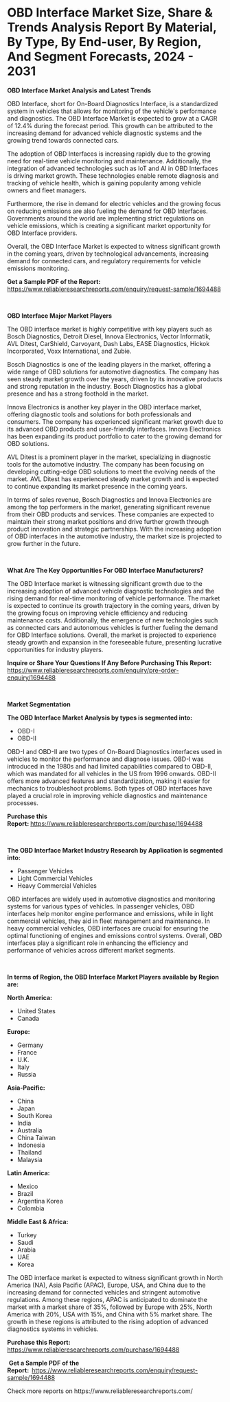 <p><h1>OBD Interface Market Size, Share & Trends Analysis Report By Material, By Type, By End-user, By Region, And Segment Forecasts, 2024 - 2031</h1></p><p><strong>OBD Interface Market Analysis and Latest Trends</strong></p>
<p><p>OBD Interface, short for On-Board Diagnostics Interface, is a standardized system in vehicles that allows for monitoring of the vehicle's performance and diagnostics. The OBD Interface Market is expected to grow at a CAGR of 12.4% during the forecast period. This growth can be attributed to the increasing demand for advanced vehicle diagnostic systems and the growing trend towards connected cars.</p><p>The adoption of OBD Interfaces is increasing rapidly due to the growing need for real-time vehicle monitoring and maintenance. Additionally, the integration of advanced technologies such as IoT and AI in OBD Interfaces is driving market growth. These technologies enable remote diagnosis and tracking of vehicle health, which is gaining popularity among vehicle owners and fleet managers.</p><p>Furthermore, the rise in demand for electric vehicles and the growing focus on reducing emissions are also fueling the demand for OBD Interfaces. Governments around the world are implementing strict regulations on vehicle emissions, which is creating a significant market opportunity for OBD Interface providers.</p><p>Overall, the OBD Interface Market is expected to witness significant growth in the coming years, driven by technological advancements, increasing demand for connected cars, and regulatory requirements for vehicle emissions monitoring.</p></p>
<p><strong>Get a Sample PDF of the Report:&nbsp;</strong> <a href="https://www.reliableresearchreports.com/enquiry/request-sample/1694488">https://www.reliableresearchreports.com/enquiry/request-sample/1694488</a></p>
<p>&nbsp;</p>
<p><strong>OBD Interface Major Market Players</strong></p>
<p><p>The OBD interface market is highly competitive with key players such as Bosch Diagnostics, Detroit Diesel, Innova Electronics, Vector Informatik, AVL Ditest, CarShield, Carvoyant, Dash Labs, EASE Diagnostics, Hickok Incorporated, Voxx International, and Zubie.</p><p>Bosch Diagnostics is one of the leading players in the market, offering a wide range of OBD solutions for automotive diagnostics. The company has seen steady market growth over the years, driven by its innovative products and strong reputation in the industry. Bosch Diagnostics has a global presence and has a strong foothold in the market.</p><p>Innova Electronics is another key player in the OBD interface market, offering diagnostic tools and solutions for both professionals and consumers. The company has experienced significant market growth due to its advanced OBD products and user-friendly interfaces. Innova Electronics has been expanding its product portfolio to cater to the growing demand for OBD solutions.</p><p>AVL Ditest is a prominent player in the market, specializing in diagnostic tools for the automotive industry. The company has been focusing on developing cutting-edge OBD solutions to meet the evolving needs of the market. AVL Ditest has experienced steady market growth and is expected to continue expanding its market presence in the coming years.</p><p>In terms of sales revenue, Bosch Diagnostics and Innova Electronics are among the top performers in the market, generating significant revenue from their OBD products and services. These companies are expected to maintain their strong market positions and drive further growth through product innovation and strategic partnerships. With the increasing adoption of OBD interfaces in the automotive industry, the market size is projected to grow further in the future.</p></p>
<p>&nbsp;</p>
<p><strong>What Are The Key Opportunities For OBD Interface Manufacturers?</strong></p>
<p><p>The OBD Interface market is witnessing significant growth due to the increasing adoption of advanced vehicle diagnostic technologies and the rising demand for real-time monitoring of vehicle performance. The market is expected to continue its growth trajectory in the coming years, driven by the growing focus on improving vehicle efficiency and reducing maintenance costs. Additionally, the emergence of new technologies such as connected cars and autonomous vehicles is further fueling the demand for OBD Interface solutions. Overall, the market is projected to experience steady growth and expansion in the foreseeable future, presenting lucrative opportunities for industry players.</p></p>
<p><strong>Inquire or Share Your Questions If Any Before Purchasing This Report:</strong> <a href="https://www.reliableresearchreports.com/enquiry/pre-order-enquiry/1694488">https://www.reliableresearchreports.com/enquiry/pre-order-enquiry/1694488</a></p>
<p>&nbsp;</p>
<p><strong>Market Segmentation</strong></p>
<p><strong>The OBD Interface Market Analysis by types is segmented into:</strong></p>
<p><ul><li>OBD-I</li><li>OBD-II</li></ul></p>
<p><p>OBD-I and OBD-II are two types of On-Board Diagnostics interfaces used in vehicles to monitor the performance and diagnose issues. OBD-I was introduced in the 1980s and had limited capabilities compared to OBD-II, which was mandated for all vehicles in the US from 1996 onwards. OBD-II offers more advanced features and standardization, making it easier for mechanics to troubleshoot problems. Both types of OBD interfaces have played a crucial role in improving vehicle diagnostics and maintenance processes.</p></p>
<p><strong>Purchase this Report:&nbsp;</strong><a href="https://www.reliableresearchreports.com/purchase/1694488">https://www.reliableresearchreports.com/purchase/1694488</a></p>
<p>&nbsp;</p>
<p><strong>The OBD Interface Market Industry Research by Application is segmented into:</strong></p>
<p><ul><li>Passenger Vehicles</li><li>Light Commercial Vehicles</li><li>Heavy Commercial Vehicles</li></ul></p>
<p><p>OBD interfaces are widely used in automotive diagnostics and monitoring systems for various types of vehicles. In passenger vehicles, OBD interfaces help monitor engine performance and emissions, while in light commercial vehicles, they aid in fleet management and maintenance. In heavy commercial vehicles, OBD interfaces are crucial for ensuring the optimal functioning of engines and emissions control systems. Overall, OBD interfaces play a significant role in enhancing the efficiency and performance of vehicles across different market segments.</p></p>
<p>&nbsp;</p>
<p><strong>In terms of Region, the OBD Interface Market Players available by Region are:</strong></p>
<p>
    <p> <strong> North America: </strong>
        <ul>
            <li>United States</li>
            <li>Canada</li>
        </ul>
        </p> 
    <p> <strong> Europe: </strong>
        <ul>
            <li>Germany</li>
            <li>France</li>
            <li>U.K.</li>
            <li>Italy</li>
            <li>Russia</li>
        </ul>
        </p> 
    <p> <strong> Asia-Pacific: </strong>
        <ul>
            <li>China</li>
            <li>Japan</li>
            <li>South Korea</li>
            <li>India</li>
            <li>Australia</li>
            <li>China Taiwan</li>
            <li>Indonesia</li>
            <li>Thailand</li>
            <li>Malaysia</li>
        </ul>
        </p> 
    <p> <strong> Latin America: </strong>
        <ul>
            <li>Mexico</li>
            <li>Brazil</li>
            <li>Argentina Korea</li>
            <li>Colombia</li>
        </ul>
        </p> 
    <p> <strong> Middle East & Africa: </strong>
        <ul>
            <li>Turkey</li>
            <li>Saudi</li>
            <li>Arabia</li>
            <li>UAE</li>
            <li>Korea</li>
        </ul>
    </p>
    </p>
<p><p>The OBD interface market is expected to witness significant growth in North America (NA), Asia Pacific (APAC), Europe, USA, and China due to the increasing demand for connected vehicles and stringent automotive regulations. Among these regions, APAC is anticipated to dominate the market with a market share of 35%, followed by Europe with 25%, North America with 20%, USA with 15%, and China with 5% market share. The growth in these regions is attributed to the rising adoption of advanced diagnostics systems in vehicles.</p></p>
<p><strong>Purchase this Report: </strong><a href="https://www.reliableresearchreports.com/purchase/1694488">https://www.reliableresearchreports.com/purchase/1694488</a></p>
<p>&nbsp;<strong>Get a Sample PDF of the Report:&nbsp;&nbsp;</strong><a href="https://www.reliableresearchreports.com/enquiry/request-sample/1694488">https://www.reliableresearchreports.com/enquiry/request-sample/1694488</a></p>
<p><strong></strong></p>
<p>Check more reports on https://www.reliableresearchreports.com/</p>